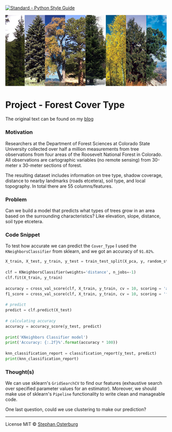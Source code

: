 <a href="https://www.python.org/dev/peps/"><img src="https://img.shields.io/badge/code_style-standard-brightgreen.svg" alt="Standard - Python Style Guide"></a>


<center><img src='images/TreeCollage.jpg'></center>

# Project - Forest Cover Type

The original text can be found on my [blog](https://stephanosterburg.github.io/forest/)

### Motivation

Researchers at the Department of Forest Sciences at Colorado State University collected over half a million measurements from tree observations from four areas of the Roosevelt National Forest in Colorado. All observations are cartographic variables (no remote sensing) from 30-meter x 30-meter sections of forest.

The resulting dataset includes information on tree type, shadow coverage, distance to nearby landmarks (roads etcetera), soil type, and local topography. In total there are 55 columns/features.

### Problem

Can we build a model that predicts what types of trees grow in an area based on the surrounding characteristics? Like elevation, slope, distance, soil type etcetera.

### Code Snippet


To test how accurate we can predict the `Cover_Type` I used the `KNeighborsClassifier` from sklearn, and we got an accuracy of `91.02%`. 


```python
X_train, X_test, y_train, y_test = train_test_split(X_pca, y, random_state=0)

clf = KNeighborsClassifier(weights='distance', n_jobs=-1)
clf.fit(X_train, y_train)

accuracy = cross_val_score(clf, X_train, y_train, cv = 10, scoring = 'accuracy', n_jobs=-1)
f1_score = cross_val_score(clf, X_train, y_train, cv = 10, scoring = 'f1_macro', n_jobs=-1)

# predict
predict = clf.predict(X_test)

# calculating accuracy
accuracy = accuracy_score(y_test, predict)

print('KNeighbors Classifier model')
print('Accuracy: {:.2f}%'.format(accuracy * 100))

knn_classification_report = classification_report(y_test, predict)
print(knn_classification_report)
```

### Thought(s)

We can use sklearn's `GridSearchCV` to find our features (exhaustive search over specified parameter values for an estimator). Moreover, we should make use of sklearn's `Pipeline` functionality to write clean and manageable code.

One last question, could we use clustering to make our prediction?

---

License MIT © [Stephan Osterburg](https://stephanosterburg.github.io)

